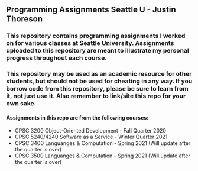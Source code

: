 ## Programming Assignments Seattle U - Justin Thoreson

### This repository contains programming assignments I worked on for various classes at Seattle University. Assignments uploaded to this repository are meant to illustrate my personal progress throughout each course.
### This repository may be used as an academic resource for other students, but should not be used for cheating in any way. If you borrow code from this repository, please be sure to learn from it, not just use it. Also remember to link/site this repo for your own sake.
#### Assignments in this repo are from the following courses:
- CPSC 3200 Object-Oriented Development - Fall Quarter 2020
- CPSC 5240/4240 Software as a Service - Winter Quarter 2021
- CPSC 3400 Languanges & Computation - Spring 2021 (Will update after the quarter is over)
- CPSC 3500 Languanges & Computation - Spring 2021 (Will update after the quarter is over)
